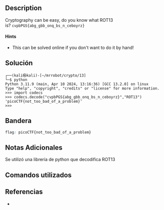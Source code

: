## Description
Cryptography can be easy, do you know what ROT13 is? `cvpbPGS{abg_gbb_onq_bs_n_ceboyrz}`

#### Hints
- This can be solved online if you don't want to do it by hand!
## Solución

```shell
┌──(kali㉿kali)-[~/mrrobot/crypto/13]
└─$ python                 
Python 3.11.9 (main, Apr 10 2024, 13:16:36) [GCC 13.2.0] on linux
Type "help", "copyright", "credits" or "license" for more information.
>>> import codecs
>>> codecs.decode("cvpbPGS{abg_gbb_onq_bs_n_ceboyrz}","ROT13")
'picoCTF{not_too_bad_of_a_problem}'
>>> 
```

## Bandera
```css
flag: picoCTF{not_too_bad_of_a_problem}
```
## Notas Adicionales
Se utilizó una librería de python que decodifica ROT13

## Comandos utilizados

## Referencias
- 